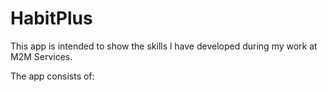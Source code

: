 # HabitPlus
This app is intended to show the skills l have developed during my work at M2M Services.

The app consists of:
 
